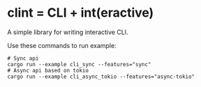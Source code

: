 # clint = CLI + int(eractive)

A simple library for writing interactive CLI.

Use these commands to run example:

```shell
# Sync api
cargo run --example cli_sync --features="sync"
# Async api based on tokio 
cargo run --example cli_async_tokio --features="async-tokio"
```

